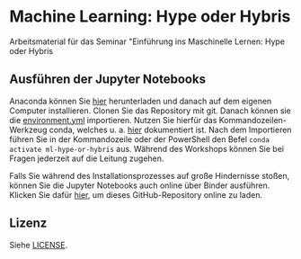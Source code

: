 # Machine Learning: Hype oder Hybris

Arbeitsmaterial für das Seminar "Einführung ins Maschinelle Lernen: Hype oder Hybris

## Ausführen der Jupyter Notebooks

Anaconda können Sie 
[hier](https://www.anaconda.com/distribution/#download-section)
herunterladen und danach auf dem eigenen Computer installieren.
Clonen Sie das Repository mit git.
Danach können sie die
[environment.yml](https://github.com/1kastner/machine-learning-hype-or-hybris/blob/master/requirements.txt)
importieren.
Nutzen Sie hierfür das Kommandozeilen-Werkzeug conda, welches u. a. 
[hier](https://docs.conda.io/projects/conda/en/latest/user-guide/tasks/manage-environments.html#activating-an-environment)
dokumentiert ist.
Nach dem Importieren führen Sie in der Kommandozeile oder der PowerShell den Befel
`conda activate ml-hype-or-hybris`
aus.
Während des Workshops können Sie bei Fragen jederzeit auf die Leitung zugehen.

Falls Sie während des Installationsprozesses auf große Hindernisse stoßen, können Sie die Jupyter Notebooks auch online über Binder ausführen.
Klicken Sie dafür [hier](https://mybinder.org/v2/gh/1kastner/machine-learning-hype-or-hybris/master), um dieses GitHub-Repository online zu laden.

## Lizenz

Siehe [LICENSE](LICENSE).
